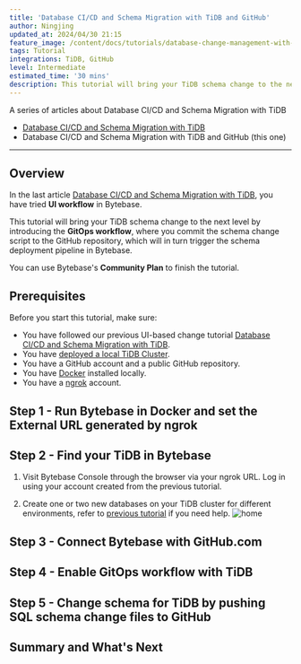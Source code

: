 ```yaml
---
title: 'Database CI/CD and Schema Migration with TiDB and GitHub'
author: Ningjing
updated_at: 2024/04/30 21:15
feature_image: /content/docs/tutorials/database-change-management-with-tidb-and-github/db-change-tidb-github.webp
tags: Tutorial
integrations: TiDB, GitHub
level: Intermediate
estimated_time: '30 mins'
description: This tutorial will bring your TiDB schema change to the next level by introducing the GitOps workflow, where you commit the schema change script to the GitHub repository, which will in turn trigger the schema deployment pipeline in Bytebase.
---
```


A series of articles about Database CI/CD and Schema Migration with TiDB

- [Database CI/CD and Schema Migration with TiDB](/docs/tutorials/database-change-management-with-tidb)
- Database CI/CD and Schema Migration with TiDB and GitHub (this one)

---

## Overview

In the last article [Database CI/CD and Schema Migration with TiDB](/docs/tutorials/database-change-management-with-tidb), you have tried **UI workflow** in Bytebase.

This tutorial will bring your TiDB schema change to the next level by introducing the **GitOps workflow**, where you commit the schema change script to the GitHub repository, which will in turn trigger the schema deployment pipeline in Bytebase.

You can use Bytebase's **Community Plan** to finish the tutorial.

## Prerequisites

Before you start this tutorial, make sure:

- You have followed our previous UI-based change tutorial [Database CI/CD and Schema Migration with TiDB](/docs/tutorials/database-change-management-with-tidb).
- You have [deployed a local TiDB Cluster](https://docs.pingcap.com/tidb/stable/quick-start-with-tidb).
- You have a GitHub account and a public GitHub repository.
- You have [Docker](https://www.docker.com/) installed locally.
- You have a [ngrok](http://ngrok.com/) account.

## Step 1 - Run Bytebase in Docker and set the External URL generated by ngrok

<IncludeBlock url="/docs/get-started/install/vcs-with-ngrok"></IncludeBlock>

## Step 2 - Find your TiDB in Bytebase

1. Visit Bytebase Console through the browser via your ngrok URL. Log in using your account created from the previous tutorial.

1. Create one or two new databases on your TiDB cluster for different environments, refer to [previous tutorial](/docs/tutorials/database-change-management-with-tidb) if you need help.
   ![home](/content/docs/tutorials/database-change-management-with-tidb-and-github/bb-project-dbs-tidb.webp)

## Step 3 - Connect Bytebase with GitHub.com

<IncludeBlock url="/docs/tutorials/share/vcs-with-github"></IncludeBlock>

## Step 4 - Enable GitOps workflow with TiDB

<IncludeBlock url="/docs/tutorials/share/vcs-in-project-github"></IncludeBlock>

## Step 5 - Change schema for TiDB by pushing SQL schema change files to GitHub

<IncludeBlock url="/docs/tutorials/share/vcs-change-github" db="tidb"></IncludeBlock>

## Summary and What's Next

<IncludeBlock url="/docs/tutorials/share/vcs-summary-github"></IncludeBlock>
